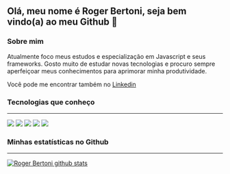 ## Olá, meu nome é Roger Bertoni, seja bem vindo(a) ao meu Github 👋



### Sobre mim

Atualmente foco meus estudos e especialização em Javascript e seus frameworks.
Gosto muito de estudar novas tecnologias e procuro sempre aperfeiçoar meus conhecimentos para aprimorar minha produtividade.

Você pode me encontrar também no [Linkedin](https://www.linkedin.com/in/rogerbertoni/)



### Tecnologias que conheço

------
![](https://img.shields.io/badge/Linguagem-Javascript-yellow?style=for-the-badge&logo=javascript) ![](https://img.shields.io/badge/Linguagem-Typescript-blue?style=for-the-badge&logo=typescript) ![](https://img.shields.io/badge/Backend-Nodejs-green?style=for-the-badge&logo=node.js) ![](https://img.shields.io/badge/Frontend-React-blue?style=for-the-badge&logo=react) ![](https://img.shields.io/badge/TECNOLOGIA-aws-orange?style=for-the-badge&logo=amazon)





### Minhas estatísticas no Github

------

[![Roger Bertoni github stats](https://github-readme-stats.vercel.app/api?username=RogerBertoni&show_icons=true&theme=darcula&locale=pt-br)](https://github.com/RogerBertoni/github-readme-stats)
